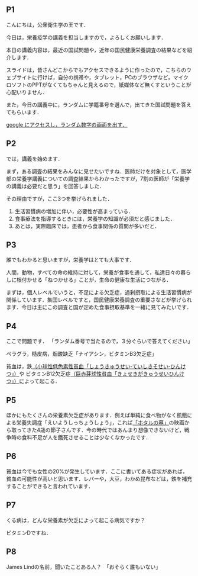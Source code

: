 ## P1

こんにちは，公衆衛生学の王です．

今日は，栄養疫学の講義を担当しますので，よろしくお願いします．

本日の講義内容は，最近の国試問題や，近年の国民健康栄養調査の結果などを紹介します．

スライドは，皆さんどこからでもアクセスできるように作ったので，こちらのウェブサイトに行けば，自分の携帯や，タブレット，PCのブラウザなど，マイクロソフトのPPTがなくてもちゃんと見えるので，紙媒体など無くすということが心配いりません．

また，今日の講義中に，ランダムに学籍番号を選んで，出てきた国試問題を答えてもらいます．

[google にアクセスし，ランダム数字の画面を出す．](www.google.com)

## P2

では，講義を始めます．

まず，ある調査の結果をみんなに見せたいですね．医師だけを対象として，医学部の栄養学講義についての調査結果からわかったですが，7割の医師が「栄養学の講義は必要だと思う」を回答しました．

その理由ですが，ここ3つを挙げられました．

1. 生活習慣病の増加に伴い，必要性が高まっている．
2. 食事療法を指導するときには，栄養学の知識が必須だと感じました．
3. あとは，実際臨床では，患者から食事関係の質問が多いだと．


## P3
誰でもわかると思いますが，栄養学はとても大事です．

人間，動物，すべての命の維持に対して，栄養が食事を通して，私達日々の暮らしに根付かせる「ねつかせる」ことが，生命の健康な生活につながる．

まずは，個人レベルでいうと，不足による欠乏症，過剰摂取による生活習慣病が関係しています．集団レベルですと，国民健康栄養調査の重要さなどが挙げられます．今日は主にこの調査と国が定めた食事摂取基準を一緒に見てみたいです．

## P4
ここで問題です．
「ランダム番号で当たるので，３分ぐらいで答えてください」

ペラグラ，糙皮病，烟酸缺乏「ナイアシン，ビタミンB3欠乏症」

貧血は，鉄[（小球性低色素性貧血「しょうきゅうせい‐ていしきそせい‐ひんけつ」）](https://kotobank.jp/word/%E5%B0%8F%E7%90%83%E6%80%A7%E4%BD%8E%E8%89%B2%E7%B4%A0%E6%80%A7%E8%B2%A7%E8%A1%80-531089)や ビタミンB12欠乏症[（巨赤芽球性貧血「きょせきがきゅうせいひんけつ」）](https://kotobank.jp/word/%E5%B7%A8%E8%B5%A4%E8%8A%BD%E7%90%83%E6%80%A7%E8%B2%A7%E8%A1%80-53400#E5.AE.B6.E5.BA.AD.E5.8C.BB.E5.AD.A6.E9.A4.A8)によって起こる．


## P5
ほかにもたくさんの栄養素欠乏症があります．例えば単純に食べ物がなく飢餓による栄養失調症「えいようしっちょうしょう」，これば[「ホタルの墓」](https://ja.wikipedia.org/wiki/%E7%81%AB%E5%9E%82%E3%82%8B%E3%81%AE%E5%A2%93)の映画から取ってきた4歳の節子さんです．今の時代ではあんまり想像できないけど，戦争時の食料不足が人を餓死させることは少なくなかったです．

## P6

貧血は今でも女性の20%が発生しています．ここに書いてある症状があれば，貧血の可能性が高いと思います．レバーや，大豆，わかめ昆布などは，鉄を補充することができると言われています．

## P7

くる病は，どんな栄養素が欠乏によって起こる病気ですか？

ビタミンDですね．


## P8

James Lindの名前，聞いたことある人？　「おそらく誰もいない」
